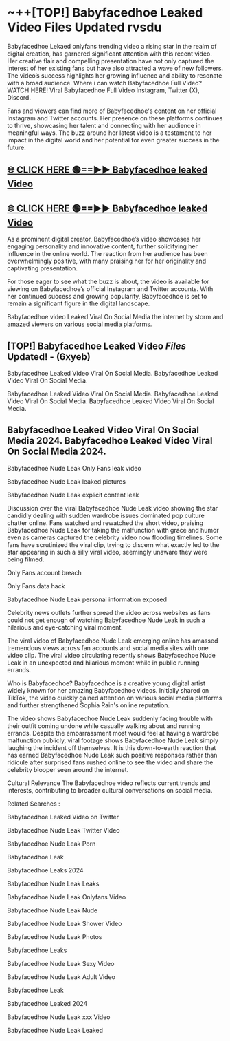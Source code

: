 # ~++[TOP!] Babyfacedhoe Leaked Video Files Updated rvsdu

 Babyfacedhoe Lekaed onlyfans trending video a rising star in the realm of digital creation, has garnered significant attention with this recent video. Her creative flair and compelling presentation have not only captured the interest of her existing fans but have also attracted a wave of new followers. The video’s success highlights her growing influence and ability to resonate with a broad audience.
Where i can watch  Babyfacedhoe Full Video? WATCH HERE! Viral  Babyfacedhoe Full Video Instagram, Twitter (X), Discord.


Fans and viewers can find more of  Babyfacedhoe's content on her official Instagram and Twitter accounts. Her presence on these platforms continues to thrive, showcasing her talent and connecting with her audience in meaningful ways. The buzz around her latest video is a testament to her impact in the digital world and her potential for even greater success in the future.


## [🌐 CLICK HERE 🟢==►►  Babyfacedhoe leaked Video ](https://onlyclips.site?title=Babyfacedhoe&ref=git)

## [🌐 CLICK HERE 🟢==►►  Babyfacedhoe leaked Video ](https://onlyclips.site?title=Babyfacedhoe&ref=git)


As a prominent digital creator,  Babyfacedhoe’s video showcases her engaging personality and innovative content, further solidifying her influence in the online world. The reaction from her audience has been overwhelmingly positive, with many praising her for her originality and captivating presentation.

For those eager to see what the buzz is about, the video is available for viewing on  Babyfacedhoe’s official Instagram and Twitter accounts. With her continued success and growing popularity,  Babyfacedhoe is set to remain a significant figure in the digital landscape.


  Babyfacedhoe video Leaked Viral On Social Media the internet by storm and amazed viewers on various social media platforms.


## [TOP!]  Babyfacedhoe Leaked Video *Files* Updated! - (6xyeb) 

 Babyfacedhoe Leaked Video Viral On Social Media. Babyfacedhoe Leaked Video Viral On Social Media.

 Babyfacedhoe Leaked Video Viral On Social Media. Babyfacedhoe Leaked Video Viral On Social Media. Babyfacedhoe Leaked Video Viral On Social Media.


##  Babyfacedhoe Leaked Video Viral On Social Media 2024. Babyfacedhoe Leaked Video Viral On Social Media 2024.
 Babyfacedhoe Nude Leak Only Fans leak video

 Babyfacedhoe Nude Leak leaked pictures

 Babyfacedhoe Nude Leak explicit content leak

Discussion over the viral  Babyfacedhoe Nude Leak video showing the star candidly dealing with sudden wardrobe issues dominated pop culture chatter online. Fans watched and rewatched the short video, praising  Babyfacedhoe Nude Leak for taking the malfunction with grace and humor even as cameras captured the celebrity video now flooding timelines. Some fans have scrutinized the viral clip, trying to discern what exactly led to the star appearing in such a silly viral video, seemingly unaware they were being filmed.


Only Fans account breach

Only Fans data hack

 Babyfacedhoe Nude Leak personal information exposed

Celebrity news outlets further spread the video across websites as fans could not get enough of watching  Babyfacedhoe Nude Leak in such a hilarious and eye-catching viral moment.


The viral video of  Babyfacedhoe Nude Leak emerging online has amassed tremendous views across fan accounts and social media sites with one video clip. The viral video circulating recently shows  Babyfacedhoe Nude Leak in an unexpected and hilarious moment while in public running errands.


Who is  Babyfacedhoe?  Babyfacedhoe is a creative young digital artist widely known for her amazing  Babyfacedhoe videos. Initially shared on TikTok, the video quickly gained attention on various social media platforms and further strengthened Sophia Rain's online reputation.

The video shows  Babyfacedhoe Nude Leak suddenly facing trouble with their outfit coming undone while casually walking about and running errands. Despite the embarrassment most would feel at having a wardrobe malfunction publicly, viral footage shows  Babyfacedhoe Nude Leak simply laughing the incident off themselves. It is this down-to-earth reaction that has earned  Babyfacedhoe Nude Leak such positive responses rather than ridicule after surprised fans rushed online to see the video and share the celebrity blooper seen around the internet.

Cultural Relevance The  Babyfacedhoe video reflects current trends and interests, contributing to broader cultural conversations on social media.

Related Searches :

 Babyfacedhoe Leaked Video on Twitter

 Babyfacedhoe Nude Leak Twitter Video

 Babyfacedhoe Nude Leak Porn

 Babyfacedhoe Leak 

 Babyfacedhoe Leaks 2024

 Babyfacedhoe Nude Leak Leaks

 Babyfacedhoe Nude Leak Onlyfans Video

 Babyfacedhoe Nude Leak Nude

 Babyfacedhoe Nude Leak Shower Video

 Babyfacedhoe Nude Leak Photos

 Babyfacedhoe Leaks

 Babyfacedhoe Nude Leak Sexy Video

 Babyfacedhoe Nude Leak Adult Video

 Babyfacedhoe Leak

 Babyfacedhoe Leaked 2024

 Babyfacedhoe Nude Leak xxx Video

 Babyfacedhoe Nude Leak Leaked